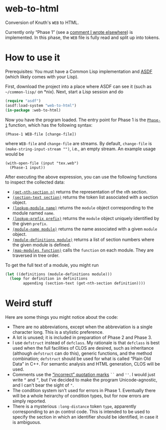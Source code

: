 # web-to-html
Conversion of Knuth's `WEB` to HTML.

Currently only &ldquo;Phase 1&rdquo; (see a [comment I wrote elsewhere](https://github.com/shreevatsa/webWEB/discussions/1#discussioncomment-856044)) is implemented. In this phase, the `WEB` file is fully read and split up into tokens.

# How to use it

Prerequisites: You must have a Common Lisp implementation and [ASDF](https://common-lisp.net/project/asdf/) (which likely comes with your Lisp).

First, download the project into a place where ASDF can see it (such as `~/common-lisp/` on \*nix). Next, start a Lisp session and do

```lisp
(require "asdf")
(asdf:load-system "web-to-html")
(in-package :web-to-html)
```

Now you have the program loaded. The entry point for Phase 1 is the [`Phase-1`](https://github.com/texdraft/web-to-html/blob/main/phase-1.lisp#L978) function, which has the following syntax:

```
(Phase-1 WEB-file [change-file])
```

where `WEB-file` and `change-file` are streams. By default, `change-file` is `(make-string-input-stream "")`, i.e., an empty stream. An example usage would be

```
(with-open-file (input "tex.web")
  (Phase-1 input))
```

After executing the above expression, you can use the following functions to inspect the collected data:

- [`(get-nth-section n)`](https://github.com/texdraft/web-to-html/blob/main/common.lisp#L279) returns the representation of the `n`th section.
- [`(section-text section)`](https://github.com/texdraft/web-to-html/blob/main/common.lisp#L16) returns the token list associated with a section object.
- [`(lookup-module name)`](https://github.com/texdraft/web-to-html/blob/main/common.lisp#L206) returns the `module` object corresponding to the module named `name`.
- [`(lookup-prefix prefix)`](https://github.com/texdraft/web-to-html/blob/main/common.lisp#L238) returns the `module` object uniquely identified by the given `prefix`.
- [`(module-name module)`](https://github.com/texdraft/web-to-html/blob/main/common.lisp#L8) returns the name associated with a given `module` object.
- [`(module-definitions module)`](https://github.com/texdraft/web-to-html/blob/main/common.lisp#L8) returns a list of section numbers where the given module is defined.
- [`(map-modules function)`](https://github.com/texdraft/web-to-html/blob/main/common.lisp#L261) calls the `function` on each module. They are traversed in tree order.

To get the full text of a module, you might run

```lisp
(let ((definitions (module-definitions module)))
  (loop for definition in definitions
        appending (section-text (get-nth-section definition))))
```

# Weird stuff

Here are some things you might notice about the code:

- There are no abbreviations, except when the abbreviation is a single character long. This is a stylistic preference.
- A lot is unused; it is included in preparation of Phase 2 and Phase 3.
- I use `defstruct` instead of `defclass`. My rationale is that `defclass` is best used when the full facilities of CLOS are desired, such as inheritance (although `defstruct` can do this), generic functions, and the method combination; `defstruct` should be used for what is called &ldquo;Plain Old Data&rdquo; in C++. For semantic analysis and HTML generation, CLOS will be used.
- Comments use the [&ldquo;incorrect&rdquo; quotation marks](https://www.cl.cam.ac.uk/~mgk25/ucs/quotes.html) <code>&#x0060;&#x0060;</code> and `''`. I would just write `“` and `”`, but I've decided to make the program Unicode-agnostic, and I can't bear the sight of `"`.
- The condition system isn't used for errors in Phase 1. Eventually there will be a whole heirarchy of condition types, but for now errors are simply reported.
- There is a mysterious `:long-distance` token `type`, apparently corresponding to an `@n` control code. This is intended to be used to specify the section in which an identifier should be identified, in case it is ambiguous.
